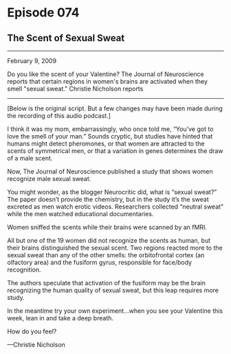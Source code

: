 # Episode 074

## The Scent of Sexual Sweat

---

February 9, 2009

Do you like the scent of your Valentine? The Journal of Neuroscience reports that certain regions in women's brains are activated when they smell "sexual sweat." Christie Nicholson reports

---

[Below is the original script. But a few changes may have been made during the recording of this audio podcast.]

I think it was my mom, embarrassingly, who once told me, “You’ve got to love the smell of your man.” Sounds cryptic, but studies have hinted that humans might detect pheromones, or that women are attracted to the scents of symmetrical men, or that a variation in genes determines the draw of a male scent.

Now, The Journal of Neuroscience published a study that shows women recognize male sexual sweat.

You might wonder, as the blogger Neurocritic did, what is “sexual sweat?” The paper doesn’t provide the chemistry, but in the study it’s the sweat excreted as men watch erotic videos. Researchers collected “neutral sweat” while the men watched educational documentaries.

Women sniffed the scents while their brains were scanned by an fMRI.

All but one of the 19 women did not recognize the scents as human, but their brains distinguished the sexual scent. Two regions reacted more to the sexual sweat than any of the other smells: the orbitofrontal cortex (an olfactory area) and the fusiform gyrus, responsible for face/body recognition.

The authors speculate that activation of the fusiform may be the brain recognizing the human quality of sexual sweat, but this leap requires more study.

In the meantime try your own experiment…when you see your Valentine this week, lean in and take a deep breath.

How do you feel?

—Christie Nicholson

